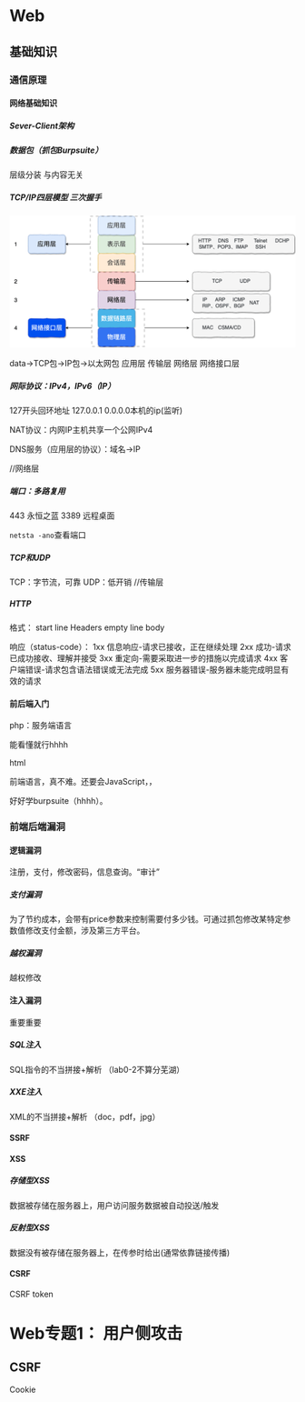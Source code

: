 # Web

## 基础知识

### 通信原理

#### 网络基础知识

##### Sever-Client架构


##### 数据包（抓包Burpsuite）

层级分装 与内容无关

##### TCP/IP四层模型 三次握手

![alt text](img1.png)

data->TCP包->IP包->以太网包
应用层 传输层 网络层 网络接口层

##### 网际协议：IPv4，IPv6（IP）

127开头回环地址 127.0.0.1
0.0.0.0本机的ip(监听)

NAT协议：内网IP主机共享一个公网IPv4

DNS服务（应用层的协议）：域名->IP

//网络层

##### 端口：多路复用

443 永恒之蓝
3389 远程桌面

`netsta -ano`查看端口

##### TCP和UDP

TCP：字节流，可靠
UDP：低开销
//传输层

##### HTTP

格式：
start line
Headers
empty line
body

响应（status-code）：
1xx 信息响应-请求已接收，正在继续处理
2xx 成功-请求已成功接收、理解并接受
3xx 重定向-需要采取进一步的措施以完成请求
4xx 客户端错误-请求包含语法错误或无法完成
5xx 服务器错误-服务器未能完成明显有效的请求

#### 前后端入门

php：服务端语言

能看懂就行hhhh

html 

前端语言，真不难。还要会JavaScript，，


好好学burpsuite（hhhh）。


### 前端后端漏洞

#### 逻辑漏洞

注册，支付，修改密码，信息查询。“审计”

##### 支付漏洞

为了节约成本，会带有price参数来控制需要付多少钱。可通过抓包修改某特定参数值修改支付金额，涉及第三方平台。

##### 越权漏洞

越权修改

#### 注入漏洞

重要重要

##### SQL注入

SQL指令的不当拼接+解析
（lab0-2不算分芜湖）

##### XXE注入

XML的不当拼接+解析 （doc，pdf，jpg）

#### SSRF

#### XSS

##### 存储型XSS

数据被存储在服务器上，用户访问服务数据被自动投送/触发

##### 反射型XSS

数据没有被存储在服务器上，在传参时给出(通常依靠链接传播)

#### CSRF

CSRF token

# Web专题1： 用户侧攻击

## CSRF

Cookie

